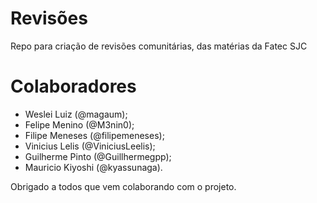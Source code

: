 # Revisões

Repo para criação de revisões comunitárias, das matérias da Fatec SJC

# Colaboradores

* Weslei Luiz (@magaum);
* Felipe Menino (@M3nin0);
* Filipe Meneses (@filipemeneses);
* Vinicius Lelis (@ViniciusLeelis);
* Guilherme Pinto (@Guillhermegpp);
* Mauricio Kiyoshi (@kyassunaga).

Obrigado a todos que vem colaborando com o projeto.
